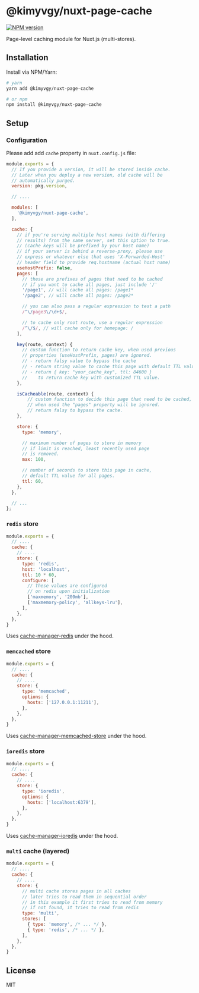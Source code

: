 # @kimyvgy/nuxt-page-cache
[![NPM version](https://img.shields.io/npm/v/@kimyvgy/nuxt-page-cache.svg)](https://www.npmjs.com/package/@kimyvgy/nuxt-page-cache)

Page-level caching module for Nuxt.js (multi-stores).

## Installation

Install via NPM/Yarn:

```bash
# yarn
yarn add @kimyvgy/nuxt-page-cache

# or npm
npm install @kimyvgy/nuxt-page-cache
```

## Setup

### Configuration

Please add add `cache` property in `nuxt.config.js` file:

```javascript
module.exports = {
  // If you provide a version, it will be stored inside cache.
  // Later when you deploy a new version, old cache will be
  // automatically purged.
  version: pkg.version,

  // ....

  modules: [
    '@kimyvgy/nuxt-page-cache',
  ],

  cache: {
    // if you're serving multiple host names (with differing
    // results) from the same server, set this option to true.
    // (cache keys will be prefixed by your host name)
    // if your server is behind a reverse-proxy, please use
    // express or whatever else that uses 'X-Forwarded-Host'
    // header field to provide req.hostname (actual host name)
    useHostPrefix: false,
    pages: [
      // these are prefixes of pages that need to be cached
      // if you want to cache all pages, just include '/'
      '/page1', // will cache all pages: /page1*
      '/page2', // will cache all pages: /page2*

      // you can also pass a regular expression to test a path
      /^\/page3\/\d+$/,

      // to cache only root route, use a regular expression
      /^\/$/, // will cache only for homepage: /
    ],

    key(route, context) {
      // custom function to return cache key, when used previous
      // properties (useHostPrefix, pages) are ignored.
      // - return falsy value to bypass the cache
      // - return string value to cache this page with default TTL value.
      // - return { key: "your_cache_key", ttl: 84600 }
      //    to return cache key with customized TTL value.
    },

    isCacheable(route, context) {
        // custom function to decide this page that need to be cached,
        // when used the "pages" property will be ignored.
        // return falsy to bypass the cache.
    },

    store: {
      type: 'memory',

      // maximum number of pages to store in memory
      // if limit is reached, least recently used page
      // is removed.
      max: 100,

      // number of seconds to store this page in cache,
      // default TTL value for all pages.
      ttl: 60,
    },
  },

  // ...
};
```

### `redis` store

```javascript
module.exports = {
  // ....
  cache: {
    // ....
    store: {
      type: 'redis',
      host: 'localhost',
      ttl: 10 * 60,
      configure: [
        // these values are configured
        // on redis upon initialization
        ['maxmemory', '200mb'],
        ['maxmemory-policy', 'allkeys-lru'],
      ],
    },
  },
}
```
Uses [cache-manager-redis](https://www.npmjs.com/package/cache-manager-redis) under the hood.

### `memcached` store

```javascript
module.exports = {
  // ....
  cache: {
    // ....
    store: {
      type: 'memcached',
      options: {
        hosts: ['127.0.0.1:11211'],
      },
    },
  },
}
```
Uses [cache-manager-memcached-store](https://www.npmjs.com/package/cache-manager-memcached-store) under the hood.

### `ioredis` store

```javascript
module.exports = {
  // ....
  cache: {
    // ....
    store: {
      type: 'ioredis',
      options: {
        hosts: ['localhost:6379'],
      },
    },
  },
}
```
Uses [cache-manager-ioredis](https://www.npmjs.com/package/cache-manager-ioredis) under the hood.

### `multi` cache (layered)

```javascript
module.exports = {
  // ....
  cache: {
    // ....
    store: {
      // multi cache stores pages in all caches
      // later tries to read them in sequential order
      // in this example it first tries to read from memory
      // if not found, it tries to read from redis
      type: 'multi',
      stores: [
        { type: 'memory', /* ... */ },
        { type: 'redis', /* ... */ },
      ],
    },
  },
}
```

## License
MIT
